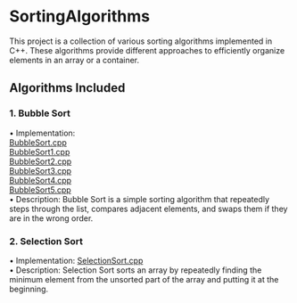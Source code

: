 # SortingAlgorithms
This project is a collection of various sorting algorithms implemented in C++. These algorithms provide different approaches to efficiently organize elements in an array or a container.

## Algorithms Included

 ### 1. Bubble Sort
 • Implementation: <br>
[BubbleSort.cpp](BubbleSort/BubbleSort.cpp) <br>
[BubbleSort1.cpp](BubbleSort/BubbleSort1.cpp) <br>
[BubbleSort2.cpp](BubbleSort/BubbleSort2.cpp) <br>
[BubbleSort3.cpp](BubbleSort/BubbleSort3.cpp) <br>
[BubbleSort4.cpp](BubbleSort/BubbleSort4.cpp) <br>
[BubbleSort5.cpp](BubbleSort/BubbleSort5.cpp) <br>
 • Description: Bubble Sort is a simple sorting algorithm that repeatedly steps through the list, compares adjacent elements, and swaps them if they are in the wrong order.<br>
### 2. Selection Sort
 • Implementation: [SelectionSort.cpp](SelectionSort/SelectionSort.cpp) <br>
 • Description: Selection Sort sorts an array by repeatedly finding the minimum element from the unsorted part of the array and putting it at the beginning.
